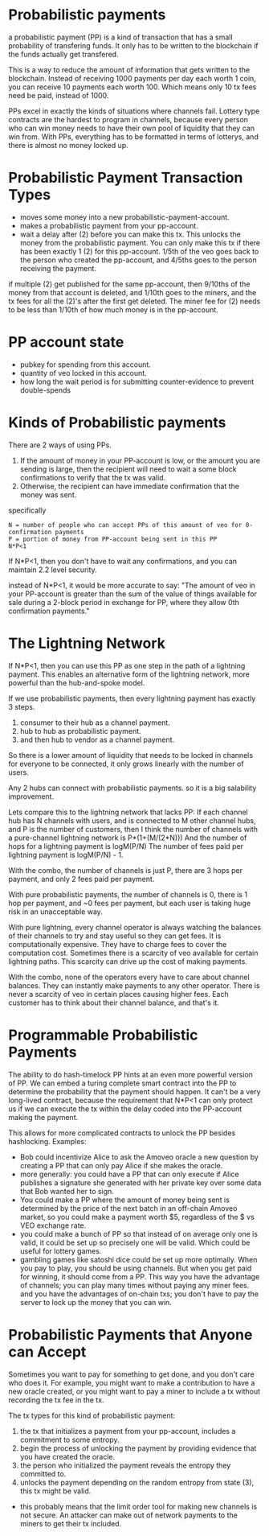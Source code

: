 Probabilistic payments
===========

a probabilistic payment (PP) is a kind of transaction that has a small probability of transfering funds. It only has to be written to the blockchain if the funds actually get transfered.

This is a way to reduce the amount of information that gets written to the blockchain. Instead of receiving 1000 payments per day each worth 1 coin, you can receive 10 payments each worth 100. Which means only 10 tx fees need be paid, instead of 1000.

PPs excel in exactly the kinds of situations where channels fail.
Lottery type contracts are the hardest to program in channels, because every person who can win money needs to have their own pool of liquidity that they can win from.
With PPs, everything has to be formatted in terms of lotterys, and there is almost no money locked up.

Probabilistic Payment Transaction Types
==========

* moves some money into a new probabilistic-payment-account.
* makes a probabilistic payment from your pp-account.
* wait a delay after (2) before you can make this tx. This unlocks the money from the probabilistic payment. You can only make this tx if there has been exactly 1 (2) for this pp-account. 1/5th of the veo goes back to the person who created the pp-account, and 4/5ths goes to the person receiving the payment.

if multiple (2) get published for the same pp-account, then 9/10ths of the money from that account is deleted, and 1/10th goes to the miners, and the tx fees for all the (2)'s after the first get deleted.
The miner fee for (2) needs to be less than 1/10th of how much money is in the pp-account.

PP account state
=======

* pubkey for spending from this account.
* quantity of veo locked in this account.
* how long the wait period is for submitting counter-evidence to prevent double-spends


Kinds of Probabilistic payments
=========

There are 2 ways of using PPs.
1) If the amount of money in your PP-account is low, or the amount you are sending is large, then the recipient will need to wait a some block confirmations to verify that the tx was valid.
2) Otherwise, the recipient can have immediate confirmation that the money was sent.

specifically
```
N = number of people who can accept PPs of this amount of veo for 0-confirmation payments
P = portion of money from PP-account being sent in this PP
N*P<1
```
If N*P<1, then you don't have to wait any confirmations, and you can maintain 2.2 level security.

instead of N*P<1, it would be more accurate to say: "The amount of veo in your PP-account is greater than the sum of the value of things available for sale during a 2-block period in exchange for PP, where they allow 0th confirmation payments."


The Lightning Network
==========

If N*P<1, then you can use this PP as one step in the path of a lightning payment.
This enables an alternative form of the lightning network, more powerful than the hub-and-spoke model.

If we use probabilistic payments, then every lightning payment has exactly 3 steps.

1) consumer to their hub as a channel payment.
2) hub to hub as probabilistic payment.
3) and then hub to vendor as a channel payment.

So there is a lower amount of liquidity that needs to be locked in channels for everyone to be connected, it only grows linearly with the number of users.

Any 2 hubs can connect with probabilistic payments. so it is a big salability improvement.

Lets compare this to the lightning network that lacks PP:
If each channel hub has N channels with users, and is connected to M other channel hubs, and P is the number of customers, then I think the number of channels with a pure-channel lightning network is P*(1+(M/(2*N)))
And the number of hops for a lightning payment is logM(P/N)
The number of fees paid per lightning payment is logM(P/N) - 1.

With the combo, the number of channels is just P, there are 3 hops per payment, and only 2 fees paid per payment.

With pure probabilistic payments, the number of channels is 0, there is 1 hop per payment, and ~0 fees per payment, but each user is taking huge risk in an unacceptable way.

With pure lightning, every channel operator is always watching the balances of their channels to try and stay useful so they can get fees. It is computationally expensive.
They have to charge fees to cover the computation cost.
Sometimes there is a scarcity of veo available for certain lightning paths. This scarcity can drive up the cost of making payments.

With the combo, none of the operators every have to care about channel balances.
They can instantly make payments to any other operator.
There is never a scarcity of veo in certain places causing higher fees.
Each customer has to think about their channel balance, and that's it.


Programmable Probabilistic Payments
========

The ability to do hash-timelock PP hints at an even more powerful version of PP.
We can embed a turing complete smart contract into the PP to determine the probability that the payment should happen.
It can't be a very long-lived contract, because the requirement that N*P<1 can only protect us if we can execute the tx within the delay coded into the PP-account making the payment.

This allows for more complicated contracts to unlock the PP besides hashlocking. Examples:
* Bob could incentivize Alice to ask the Amoveo oracle a new question by creating a PP that can only pay Alice if she makes the oracle.
* more generally: you could have a PP that can only execute if Alice publishes a signature she generated with her private key over some data that Bob wanted her to sign.
* You could make a PP where the amount of money being sent is determined by the price of the next batch in an off-chain Amoveo market, so you could make a payment worth $5, regardless of the $ vs VEO exchange rate.
* you could make a bunch of PP so that instead of on average only one is valid, it could be set up so precisely one will be valid. Which could be useful for lottery games.
* gambling games like satoshi dice could be set up more optimally. When you pay to play, you should be using channels. But when you get paid for winning, it should come from a PP. This way you have the advantage of channels; you can play many times without paying any miner fees. and you have the advantages of on-chain txs; you don't have to pay the server to lock up the money that you can win.


Probabilistic Payments that Anyone can Accept
==========

Sometimes you want to pay for something to get done, and you don't care who does it. For example, you might want to make a contribution to have a new oracle created, or you might want to pay a miner to include a tx without recording the tx fee in the tx.

The tx types for this kind of probabilistic payment:
1) the tx that initializes a payment from your pp-account, includes a commitment to some entropy.
2) begin the process of unlocking the payment by providing evidence that you have created the oracle.
3) the person who initialized the payment reveals the entropy they committed to.
4) unlocks the payment depending on the random entropy from state (3), this tx might be valid.


* this probably means that the limit order tool for making new channels is not secure. An attacker can make out of network payments to the miners to get their tx included.
